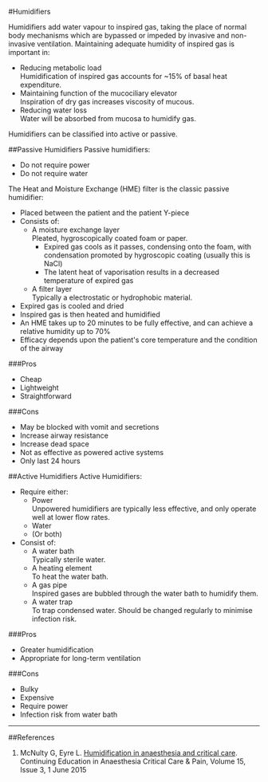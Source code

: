 #Humidifiers

Humidifiers add water vapour to inspired gas, taking the place of normal body mechanisms which are bypassed or impeded by invasive and non-invasive ventilation. Maintaining adequate humidity of inspired gas is important in:
* Reducing metabolic load  
Humidification of inspired gas accounts for ~15% of basal heat expenditure.
* Maintaining function of the mucociliary elevator  
Inspiration of dry gas increases viscosity of mucous.
* Reducing water loss  
Water will be absorbed from mucosa to humidify gas.

Humidifiers can be classified into active or passive.

##Passive Humidifiers
Passive humidifiers:
* Do not require power
* Do not require water

The Heat and Moisture Exchange (HME) filter is the classic passive humidifier:
* Placed between the patient and the patient Y-piece
* Consists of:
    * A moisture exchange layer  
    Pleated, hygroscopically coated foam or paper.
        * Expired gas cools as it passes, condensing onto the foam, with condensation promoted by hygroscopic coating (usually this is NaCl)
        * The latent heat of vaporisation results in a decreased temperature of expired gas  
    * A filter layer  
    Typically a electrostatic or hydrophobic material.
* Expired gas is cooled and dried
* Inspired gas is then heated and humidified
* An HME takes up to 20 minutes to be fully effective, and can achieve a relative humidity up to 70%
* Efficacy depends upon the patient's core temperature and the condition of the airway

###Pros
* Cheap
* Lightweight
* Straightforward

###Cons
* May be blocked with vomit and secretions
* Increase airway resistance
* Increase dead space
* Not as effective as powered active systems
* Only last 24 hours

##Active Humidifiers
Active Humidifiers:
* Require either:
    * Power  
    Unpowered humidifiers are typically less effective, and only operate well at lower flow rates.
    * Water
    * (Or both)
* Consist of:
    * A water bath  
    Typically sterile water.
    * A heating element  
    To heat the water bath.
    * A gas pipe  
    Inspired gases are bubbled through the water bath to humidify them.
    * A water trap  
    To trap condensed water. Should be changed regularly to minimise infection risk.
    
###Pros
* Greater humidification
* Appropriate for long-term ventilation


###Cons
* Bulky
* Expensive
* Require power
* Infection risk from water bath


---

##References
1. McNulty G, Eyre L. [Humidification in anaesthesia and critical care](https://academic.oup.com/bjaed/article/15/3/131/279283/Humidification-in-anaesthesia-and-critical-care). Continuing Education in Anaesthesia Critical Care & Pain, Volume 15, Issue 3, 1 June 2015